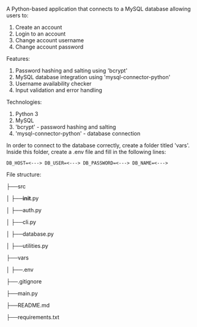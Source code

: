 A Python-based application that connects to a MySQL database allowing users to:
1. Create an account
2. Login to an account
3. Change account username
4. Change account password

Features:
1. Password hashing and salting using 'bcrypt'
2. MySQL database integration using 'mysql-connector-python'
3. Username availability checker
4. Input validation and error handling

Technologies:
1. Python 3
2. MySQL
3. 'bcrypt' - password hashing and salting
4. 'mysql-connector-python' - database connection

In order to connect to the database correctly, create a folder titled 'vars'. Inside this folder,
create a .env file and fill in the following lines:

```DB_HOST=<---> DB_USER=<---> DB_PASSWORD=<---> DB_NAME=<--->```


File structure: 

├──src 

│ ├──__init__.py 

│ ├──auth.py 

│ ├──cli.py 

│ ├──database.py 

│ ├──utilities.py 

├──vars

│ ├──.env

├──.gitignore 

├──main.py 

├──README.md 

├──requirements.txt
